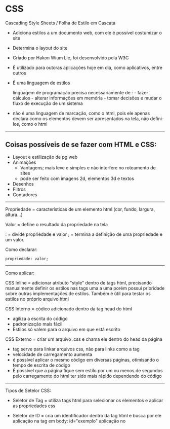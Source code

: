 # CSS

Cascading Style Sheets / Folha de Estilo em Cascata

- Adiciona estilos a um documento web, com ele é possível costumizar o site
- Determina o layout do site
- Criado por Hakon Wium Lie, foi desenvolvido pela W3C

- É utilizado para outoras aplicações hoje em dia, como aplicativos, entre outros

- É uma linguagem de estilos

	linguagem de programação precisa necessariamente de :
		- fazer cálculos
		- alterar informações em memória
		- tomar decisões e mudar o fluxo de execução de um sistema

- não é uma linguagem de marcação, como o html, pois ele apenas declara como os elementos devem ser apresentados na tela, não defini-los, como o html
_________________________________________________________________________________


##  Coisas possíveis de se fazer com HTML e CSS:

- Layout e estilização de pg web
- Animações
    - Vantagens; mais leve e simples e não interfere no roteamento de sites
    - pode ser feito com imagens 2d, elementos 3d e textos
- Desenhos
- Filtros  
- Contadores

___________________________________________________________

Propriedade = características de um elemento html (cor, fundo, largura, altura...)

Valor = define o resultado da propriedade na tela

: = divide propriedade e valor
; = termina a definição de uma propriedade e um valor.

Como declarar:

	propriedade: valor;
----------------------
Como aplicar:

CSS Inline = adicionar atributo "style" dentro de tags html, precisando manualmente definir os estilos nas tags uma a uma
porém possui prioridade sobre outras implementações de estilos. Também é útil para testar os estilos no próprio arquivo html

CSS Interno = códico adicionado dentro da tag head do html
  - agiliza a escrita do código
  - padronização mais fácil
  - Estilos só valem para o arquivo em que está escrito

CSS Externo = criar um arquivo .css e chama ele dentro do head da página
  - tag <link> serve para linkar arquivos css, não para links como a tag <a>
  - velocidade de carregamento aumenta
  - é possível aplicar o mesmo código em diversas páginas, otimisando o tempo de escrita de código
  - É possível que a página fique sem estilo por um ou menos de segundos pelo carregamento do html ter sido mais rápido dependendo do código
____________________________________________________

Tipos de Setelor CSS:

  - Seletor de Tag = utiliza tags html para selecionar os elementos e aplicar as propriedades css
  - Seletor de ID = cria um identificador dentro da tag html e busca por ele
aplicação na tag em body: id="exemplo"
aplicação no <style> em head: #exemplo {propriedade:valor;}

   - Seletor de Classes = forma de identificar um grupo de elementos. É possível tem mais de um no mesmo elemento ao contrário do id que só pode ser usado uma vez
aplicação em body: class="exemplo"
aplicação em style: .exemplo {propriedade: valor;}

   - Seletor universal = seleciona todo o texto de uma página *
   - 

